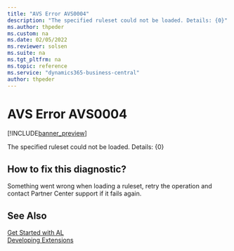 ```yaml
---
title: "AVS Error AVS0004"
description: "The specified ruleset could not be loaded. Details: {0}"
ms.author: thpeder
ms.custom: na
ms.date: 02/05/2022
ms.reviewer: solsen
ms.suite: na
ms.tgt_pltfrm: na
ms.topic: reference
ms.service: "dynamics365-business-central"
author: thpeder
---
```


# AVS Error AVS0004

[!INCLUDE[banner_preview](../includes/banner_preview.md)]

The specified ruleset could not be loaded. Details: {0}

## How to fix this diagnostic?

Something went wrong when loading a ruleset, retry the operation and contact Partner Center support if it fails again.

## See Also

[Get Started with AL](../devenv-get-started.md)  
[Developing Extensions](../devenv-dev-overview.md)  